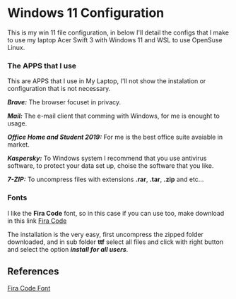# Windows 11 Configuration

This is my win 11 file configuration, in below I'll detail the configs that I make to use my laptop Acer Swift 3 with Windows 11 and WSL to use OpenSuse Linux.


### The APPS that I use

This are APPS that I use in My Laptop, I'll not show the instalation or configuration that is not necessary.

***Brave:*** The browser focuset in privacy. 

***Mail:*** The e-mail client that comming with Windows, for me is enought to usage.

***Office Home and Student 2019:*** For me is the best office suite avaiable in market.

***Kaspersky:*** To Windows system I recommend that you use antivirus software, to protect your data set up, choise the software that you like.

***7-ZIP:*** To uncompress files with extensions **.rar**, **.tar**, **.zip** and etc...

### Fonts

I like the **Fira Code** font, so in this case if you can use too, make download in this link [Fira Code](https://github.com/tonsky/FiraCode/releases/download/6/Fira_Code_v6.zip)

The installation is the very easy, first uncompress the zipped folder downloaded, and in sub folder **ttf** select all files and click with right button and select the option ***install for all users***.




## References
[Fira Code Font](https://github.com/tonsky/FiraCode)
